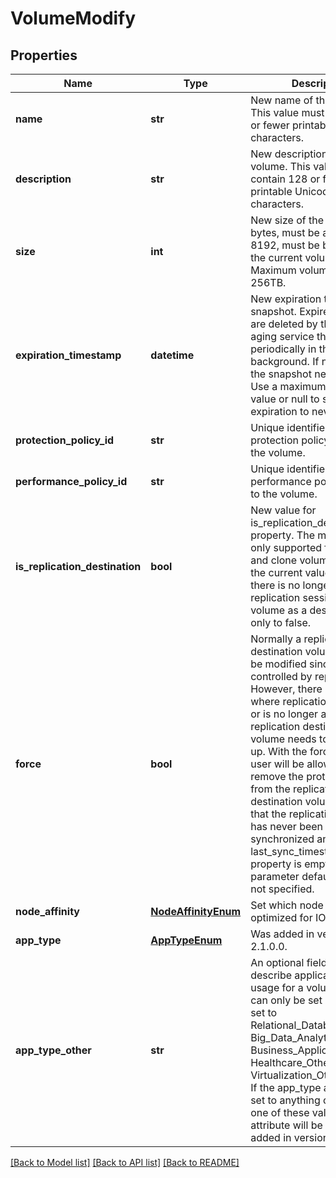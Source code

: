# VolumeModify

## Properties
Name | Type | Description | Notes
------------ | ------------- | ------------- | -------------
**name** | **str** | New name of the volume. This value must contain 128 or fewer printable Unicode characters. | [optional] 
**description** | **str** | New description of the volume. This value must contain 128 or fewer printable Unicode characters. | [optional] 
**size** | **int** | New size of the volume in bytes,  must be a multiple of 8192, must be bigger than the current volume size. Maximum volume size is 256TB. | [optional] 
**expiration_timestamp** | **datetime** | New expiration time of the snapshot. Expired snapshots are deleted by the snapshot aging service that runs periodically in the background. If not specified, the snapshot never expires. Use a maximum timestamp value or null to set an expiration to never expire. | [optional] 
**protection_policy_id** | **str** | Unique identifier of the protection policy assigned to the volume. | [optional] 
**performance_policy_id** | **str** | Unique identifier of the performance policy assigned to the volume. | [optional] 
**is_replication_destination** | **bool** | New value for is_replication_destination property. The modification is only supported for primary and clone volume, only when the current value is true and there is no longer a replication session using this volume as a destination, and only to false. | [optional] 
**force** | **bool** | Normally a replication destination volume cannot be modified since it is controlled by replication. However, there can be cases where replication has failed or is no longer active and the replication destination volume needs to be cleaned up. With the force option, the user will be allowed to remove the protection policy from the replication destination volume provided that the replication session has never been synchronized and the last_sync_timestamp property is empty. This parameter defaults to false, if not specified. | [optional] [default to False]
**node_affinity** | [**NodeAffinityEnum**](NodeAffinityEnum.md) | Set which node will optimized for IO. | [optional] 
**app_type** | [**AppTypeEnum**](AppTypeEnum.md) |  Was added in version 2.1.0.0. | [optional] 
**app_type_other** | **str** | An optional field used to describe application type usage for a volume. This field can only be set if app_type is set to Relational_Databases_Other, Big_Data_Analytics_Other, Business_Applications_Other, Healthcare_Other, Virtualization_Other or Other. If the app_type attribute is set to anything other than one of these values, the attribute will be cleared. Was added in version 2.1.0.0. | [optional] 

[[Back to Model list]](../README.md#documentation-for-models) [[Back to API list]](../README.md#documentation-for-api-endpoints) [[Back to README]](../README.md)



